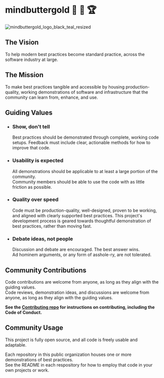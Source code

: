 # mindbuttergold 🧠 🧈 🏆

![mindbuttergold_logo_black_teal_resized](https://github.com/user-attachments/assets/98af1ab7-d9db-4a15-a529-9a75fe38407c)

## The Vision

To help modern best practices become standard practice, across the software industry at large.

## The Mission

To make best practices tangible and accessible by housing production-quality, working demonstrations of software and infrastructure that the community can learn from, enhance, and use.

## Guiding Values

- ### Show, don't tell
  Best practices should be demonstrated through complete, working code setups.
  Feedback must include clear, actionable methods for how to improve that code.

- ### Usability is expected
  All demonstrations should be applicable to at least a large portion of the community.  
  Community members should be able to use the code with as little friction as possible.

- ### Quality over speed
  Code must be production-quality, well-designed, proven to be working, and aligned with clearly supported best practices. 
  This project's development process is geared towards thoughtful demonstration of best practices, rather than moving fast. 

- ### Debate ideas, not people
  Discussion and debate are encouraged. The best answer wins.  
  Ad hominem arguments, or any form of asshole-ry, are not tolerated.

## Community Contributions

Code contributions are welcome from anyone, as long as they align with the guiding values.  
Code reviews, demonstration ideas, and discussions are welcome from anyone, as long as they align with the guiding values.  

**See the [Contributing repo](https://github.com/mindbuttergold/contributing) for instructions on contributing, including the Code of Conduct.**

## Community Usage

This project is fully open source, and all code is freely usable and adaptable.

Each repository in this public organization houses one or more demonstrations of best practices.  
See the README in each respository for how to employ that code in your own projects or work.
